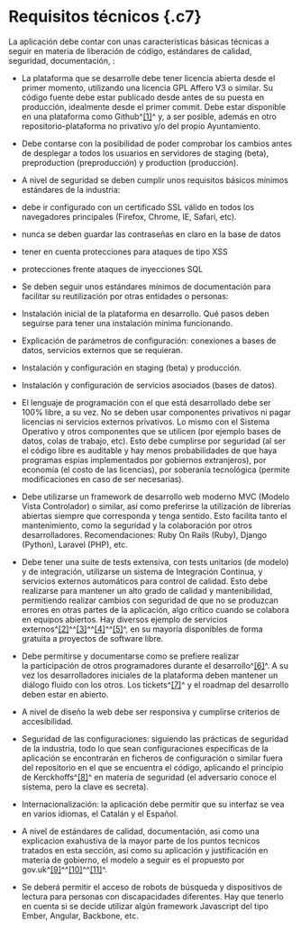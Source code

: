 Requisitos técnicos {.c7}
===================

La aplicación debe contar con unas características básicas técnicas a
seguir en materia de liberación de código, estándares de calidad,
seguridad, documentación, :

-   La plataforma que se desarrolle debe tener licencia abierta desde el
    primer momento, utilizando una licencia GPL Affero V3 o similar. Su
    código fuente debe estar publicado desde antes de su puesta en
    producción, idealmente desde el primer commit. Debe estar disponible
    en una plataforma como Github^[[1]](#ftnt1)^ y, a ser posible,
    además en otro repositorio-plataforma no privativo y/o del propio
    Ayuntamiento.
-   Debe contarse con la posibilidad de poder comprobar los
    cambios antes de desplegar a todos los usuarios en servidores de
    staging (beta), preproduction (preproducción) y
    production (producción).
-   A nivel de seguridad se deben cumplir unos requisitos básicos
    mínimos estándares de la industria:

  -   debe ir configurado con un certificado SSL válido en todos los
    navegadores principales (Firefox, Chrome, IE, Safari, etc).
  -   nunca se deben guardar las contraseñas en claro en la base de datos
  -   tener en cuenta protecciones para ataques de tipo XSS

  -   protecciones frente ataques de inyecciones SQL

-   Se deben seguir unos estándares mínimos de documentación para
    facilitar su reutilización por otras entidades o personas:

  -   Instalación inicial de la plataforma en desarrollo. Qué pasos deben
    seguirse para tener una instalación mínima funcionando.

  -   Explicación de parámetros de configuración: conexiones a bases de
    datos, servicios externos que se requieran.

  -   Instalación y configuración en staging (beta) y producción.

  -   Instalación y configuración de servicios asociados (bases de datos).

-   El lenguaje de programación con el que está desarrollado debe ser
    100% libre, a su vez. No se deben usar componentes privativos ni
    pagar licencias ni servicios externos privativos. Lo mismo con el
    Sistema Operativo y otros componentes que se utilicen (por ejemplo
    bases de datos, colas de trabajo, etc). Esto debe cumplirse por
    seguridad (al ser el código libre es auditable y hay menos
    probabilidades de que haya programas espias implementados por
    gobiernos extranjeros), por economía (el costo de las licencias),
    por soberanía tecnológica (permite modificaciones en caso de ser
    necesarias).

-   Debe utilizarse un framework de desarrollo web moderno MVC (Modelo
    Vista Controlador) o similar, así como preferirse la utilización de
    librerías abiertas siempre que corresponda y tenga sentido. Esto
    facilita tanto el mantenimiento, como la seguridad y la colaboración
    por otros desarrolladores. Recomendaciones: Ruby On Rails (Ruby),
    Django (Python), Laravel (PHP), etc.

-   Debe tener una suite de tests extensiva, con tests unitarios (de
    modelo) y de integración, utilizarse un sistema de Integración
    Continua, y servicios externos automáticos para control de calidad.
    Esto debe realizarse para mantener un alto grado de calidad y
    mantenibilidad, permitiendo realizar cambios con seguridad de que no
    se produzcan errores en otras partes de la aplicación, algo crítico
    cuando se colabora en equipos abiertos. Hay diversos ejemplo de
    servicios
    externos^[[2]](#ftnt2)^^[[3]](#ftnt3)^^[[4]](#ftnt4)^^[[5]](#ftnt5)^,
    en su mayoría disponibles de forma gratuita a proyectos de software
    libre.
-   Debe permitirse y documentarse como se prefiere realizar
    la participación de otros programadores durante el
    desarrollo^[[6]](#ftnt6)^. A su vez los desarrolladores iniciales de
    la plataforma deben mantener un diálogo fluido con los otros. Los
    tickets^[[7]](#ftnt7)^ y el roadmap del desarrollo deben estar en
    abierto.

-   A nivel de diseño la web debe ser responsiva y cumplirse criterios
    de accesibilidad.

-   Seguridad de las configuraciones: siguiendo las prácticas de
    seguridad de la industria, todo lo que sean configuraciones
    específicas de la aplicación se encontrarán en ficheros de
    configuración o similar fuera del repositorio en el que se encuentra
    el código, aplicando el principio de Kerckhoffs^[[8]](#ftnt8)^ en
    materia de seguridad (el adversario conoce el sistema, pero la clave
    es secreta).
-   Internacionalización: la aplicación debe permitir que su interfaz se
    vea en varios idiomas, el Catalán y el Español.
-   A nivel de estándares de calidad, documentación, asi como una
    explicacion exahustiva de la mayor parte de los puntos tecnicos
    tratados en esta sección, asi como su aplicación y justificación en
    materia de gobierno, el modelo a seguir es el propuesto por
    gov.uk^[[9]](#ftnt9)^^[[10]](#ftnt10)^^[[11]](#ftnt11)^.
-   Se deberá permitir el acceso de robots de búsqueda y dispositivos de
    lectura para personas con discapacidades diferentes. Hay que tenerlo
    en cuenta si se decide utilizar algún framework Javascript del tipo
    Ember, Angular, Backbone, etc.



